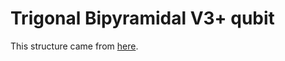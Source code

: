 # Trigonal Bipyramidal V3+ qubit

This structure came from [here](https://pubs.acs.org/doi/10.1021/jacs.0c08986?ref=pdf).
